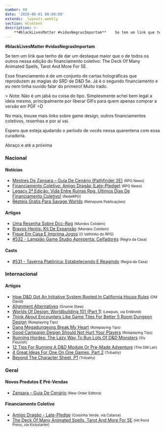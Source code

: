 ```yaml
---
number: 80
date: '2020-06-01 00:00:00'
extends: _layouts.weekly
section: mContent
description: >-
    **#blackLivesMatter #vidasNegrasImportam**    Se tem um link que tenho de dar um destaque maior que o de todos os outros nessa edição do financiamento coletivo: The Deck Of Many Animated Spells, Tarot And More For 5E.    Esse financiamento é de um conjunto de cartas holográficas que reproduzem 
---
```


**#blackLivesMatter #vidasNegrasImportam**

Se tem um link que tenho de dar um destaque maior que o de todos os outros nessa edição do financiamento coletivo: The Deck Of Many Animated Spells, Tarot And More For 5E.

Esse financiamento é de um conjunto de cartas holográficas que reproduzem as magias do SRD de D&amp;D 5e. Já é o segundo financiamento e eu nem tinha ouvido falar do primeiro! Muito irado.

&gt; _Nota_: Não é um jabá ou coisa do tipo. Simplesmente achei bem legal a ideia mesmo, principalmente por liberar GIFs para quem apenas comprar a versão em PDF =D

No mais, trouxe mais links sobre game design,  outros financiamentos coletivos, resenhas e por aí vai.

Espero que esteja ajudando o período de vocês nessa quarentena com essa curadoria.

Abraço e até a próxima

### Nacional

#### Notícias

- [Mestres De Zansara – Guia De Cenário (Pathfinder 2E)] <small>(RPG News)</small>
- [Financiamento Coletivo: Amigo Dragão (Late-Pledge)] <small>(RPG News)</small>
- [Legacy 2ª Edição: Vida Entre Ruínas Rpg, Últimos Dias De Financiamento Coletivo!] <small>(RedeRPG)</small>
- [Répteis Grátis Para Savage Worlds] <small>(Retropunk Publicações)</small>

#### Artigos

- [Uma Resenha Sobre Dcc-Rpg] <small>(Mundos Colidem)</small>
- [Bravos Heróis: Kit De Expansão] <small>(Mundos Colidem)</small>
- [Fique Em Casa E Imprima Jogos] <small>(O Velhinho do RPG)</small>
- [#532 - Lampião Game Studio Apresenta: Ceifadores] <small>(Regra da Casa)</small>

#### Casts

- [#531 - Taverna Platônica: Estabelecendo E Reagindo] <small>(Regra da Casa)</small>

### Internacional

#### Artigos

- [How D&amp;D Got An Initiative System Rooted In California House Rules] <small>(DM David)</small>
- [Alignment Alternatives] <small>(Gnome Stew)</small>
- [Worlds Of Design: Worldbuilding 101 (Part 1)] <small>(Lewpuls, via EnWorld)</small>
- [Think About Encounters Like Game Tiles For Better 5 Room Dungeon Design] <small>(Roleplaying Tips)</small>
- [Dang Megadungeons Break My Heart] <small>(Roleplaying Tips)</small>
- [Good Campaign Design Should Not Hurt Your Players] <small>(Roleplaying Tips)</small>
- [Running Hordes: The Lazy Way To Run Lots Of D&amp;D Monsters] <small>(Sly Flourish)</small>
- [12 Tips For Running A D&amp;D Module Or Pre-Made Adventure] <small>(The DM Lair)</small>
- [4 Great Ideas For One On One Games, Part 2] <small>(Tribality)</small>
- [Beyond The Character Sheet, P1] <small>(Tribality)</small>

### Geral

#### Novos Produtos E Pré-Vendas

- [Zansara – Guia De Cenário] <small>(New Order Editora)</small>

#### Financiamento Coletivo

- [Amigo Dragão - Late-Pledge] <small>(Coisinha Verde, via Catarse)</small>
- [The Deck Of Many Animated Spells, Tarot And More For 5E] <small>(Hit Point Press, via Kickstarter)</small>


[The Deck Of Many Animated Spells, Tarot And More For 5E]: https://www.kickstarter.com/projects/hitpointpress/the-deck-of-many-animated-spells-tarot-and-more-for-5e
[Alignment Alternatives]: https://gnomestew.com/alignment-alternatives/
[Beyond The Character Sheet, P1]: https://www.tribality.com/2020/05/25/beyond-the-character-sheet-p1/
[Dang Megadungeons Break My Heart]: https://www.roleplayingtips.com/adventure-building/dang-megadungeons-break-my-heart/https://www.roleplayingtips.com/adventure-building/dang-megadungeons-break-my-heart/
[How D&amp;D Got An Initiative System Rooted In California House Rules]: https://dmdavid.com/tag/every-version-of-dd-has-initiative-but-no-rule-changed-as-much/
[12 Tips For Running A D&amp;D Module Or Pre-Made Adventure]: https://www.thedmlair.com/2020/05/26/12-tips-for-running-a-dd-module-or-pre-made-adventure/
[Running Hordes: The Lazy Way To Run Lots Of D&amp;D Monsters]: https://slyflourish.com/running_hordes.html
[Financiamento Coletivo: Amigo Dragão (Late-Pledge)]: https://newsrpg.wordpress.com/2020/05/26/financiamento-coletivo-amigo-dragao-late-pledge/
[Amigo Dragão - Late-Pledge]: https://www.catarse.me/pt/amigo_dragao
[#531 - Taverna Platônica: Estabelecendo E Reagindo]: https://regradacasa.podbean.com/e/531-taverna-platonica-estabelecendo-e-reagindo/
[Good Campaign Design Should Not Hurt Your Players]: https://www.roleplayingtips.com/adventure-building-campaigns/good-campaign-design-should-not-hurt-your-players/
[Bravos Heróis: Kit De Expansão]: https://www.mundoscolidem.com.br/bravos-herois-kit-de-expansao/
[4 Great Ideas For One On One Games, Part 2]: https://www.tribality.com/2020/05/27/4-great-ideas-for-one-on-one-games-part-2/
[#532 - Lampião Game Studio Apresenta: Ceifadores]: https://regradacasa.podbean.com/e/532-lampiao-game-studio-apresenta-ceifadores/
[Legacy 2ª Edição: Vida Entre Ruínas Rpg, Últimos Dias De Financiamento Coletivo!]: https://www.rederpg.com.br/2020/05/27/legacy-2a-edicao-vida-entre-ruinas-rpg-ultimos-dias-de-financiamento-coletivo/
[Uma Resenha Sobre Dcc-Rpg]: https://www.mundoscolidem.com.br/resenha-dcc-rpg/
[Think About Encounters Like Game Tiles For Better 5 Room Dungeon Design]: https://www.roleplayingtips.com/adventure-building-campaigns/think-about-encounters-like-game-tiles-for-better-5-room-dungeon-design/
[Mestres De Zansara – Guia De Cenário (Pathfinder 2E)]: https://newsrpg.wordpress.com/2020/05/28/mestres-de-zansara-guia-de-cenario-pathfinder-2e/
[Zansara – Guia De Cenário]: https://newordereditora.com.br/loja/rpg/zansara/zansara-guia-de-cenario/https://newordereditora.com.br/loja/rpg/zansara/zansara-guia-de-cenario/
[Répteis Grátis Para Savage Worlds]: https://retropunk.com.br/editora/repteis-gratis-para-savage-worlds/
[Worlds Of Design: Worldbuilding 101 (Part 1)]: https://www.enworld.org/threads/worlds-of-design-worldbuilding-101-part-1.672167/
[Fique Em Casa E Imprima Jogos]: https://ovelhinhodorpg.wordpress.com/2020/05/30/fique-em-casa-e-imprima-jogos/
